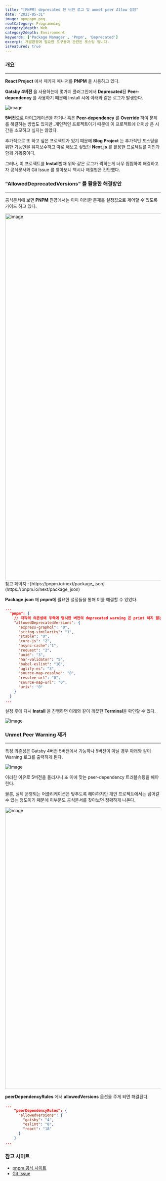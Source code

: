 ```yaml
---
title: "[PNPM] deprecated 된 버전 로그 및 unmet peer Allow 설정"
date: "2023-05-31"
image: npmpnpm.png
rootCategory: Programming
category1depth: Web
category2depth: Environment
keywords: ['Package Manager', 'Pnpm', 'Deprecated']
excerpt: 개발환경에 필요한 도구들과 관련된 포스팅 입니다.
isFeatured: true
---
```


### 개요
---

**React Project** 에서 패키지 매니저를 **PNPM** 을 사용하고 있다.

**Gatsby 4버전** 을 사용하는데 몇가지 플러그인에서 **Deprecated**된 **Peer-dependency** 를 사용하기 때문에 Install 시에 아래와 같은 로그가 발생한다.

![image](https://github.com/jjou33/hippo-blog/assets/56063287/c1be0c70-b966-4119-b99b-b562dc7cc907)

**5버전**으로 마이그레이션을 하거나 혹은 **Peer-dependency** 를 **Override** 하여 문제를 해결하는 방법도 있지만..개인적인 프로젝트이기 때문에 이 프로젝트에 더이상 큰 시간을 소모하고 싶지는 않았다.

추가적으로 또 하고 싶은 프로젝트가 있기 때문에 **Blog Project** 는 추가적인 포스팅을 위한 기능만을 유지보수하고 따로 해보고 싶었던 **Next.js** 를 활용한 프로젝트를 지인과 함께 기획중이다.

그러나, 이 프로젝트를 **Install**할때 위와 같은 로그가 찍히는게 너무 찝찝하여 해결하고자 공식문서와 Git Issue 를 찾아보니 역시나 해결법은 간단했다.

### "AllowedDeprecatedVersions" 를 활용한 해결방안
---

공식문서에 보면 **PNPM** 진영에서는 이미 이러한 문제를 설정값으로 제어할 수 있도록 가이드 하고 있다.

<img width="1188" alt="image" src="https://github.com/jjou33/hippo-blog/assets/56063287/58397625-3bcd-49e9-aea4-f7f8474f3071">
참고 페이지 : [https://pnpm.io/next/package_json](https://pnpm.io/next/package_json)

**Package.json** 에 **pnpm**에 필요한 설정들을 통해 이를 해결할 수 있었다.

```json
...
  "pnpm": {
    // 각각의 의존성에 우측에 명시한 버전의 deprecated warning 은 print 하지 않는다.
    "allowedDeprecatedVersions": {
      "express-graphql": "0",
      "string-similarity": "1",
      "stable": "0",
      "core-js": "2",
      "async-cache":"1",
      "request": "2",
      "uuid": "3",
      "har-validator": "5",
      "babel-eslint": "10",
      "uglify-es": "3",
      "source-map-resolve": "0",
      "resolve-url": "0",
      "source-map-url": "0",
      "urix": "0"
    }
  }
...
```
설정 후에 다시 **Install** 을 진행하면 아래와 같이 깨끗한 **Terminal**을 확인할 수 있다.

![image](https://github.com/jjou33/hippo-blog/assets/56063287/079c3a3c-ee5c-40d1-838d-6cd24df9f657)

### Unmet Peer Warning 제거
---

특정 의존성은 Gatsby 4버전 5버전에서 가능하나 5버전이 아닐 경우 아래와 같이 Warning 로그를 출력하게 된다.

![image](https://github.com/jjou33/hippo-blog/assets/56063287/960466b6-9012-49d0-8e42-d0b07f147d79)

이러한 이유로 5버전을 올리자니 또 이에 맞는 peer-dependency 트러블슈팅을 해야한다.

물론, 실제 운영되는 어플리케이션은 맞추도록 해야하지만 개인 프로젝트에서는 넘어갈 수 있는 정도이기 때문에 이부분도 공식문서를 찾아보면 정확하게 나온다.

<img width="912" alt="image" src="https://github.com/jjou33/hippo-blog/assets/56063287/02a8422c-4df5-4e49-909b-e82543222aa9">

**peerDependencyRules** 에서 **allowedVersions** 옵션을 주게 되면 해결된다.

```json
...
    "peerDependencyRules": {
      "allowedVersions": {
        "gatsby": "4",
        "eslint": "8",
        "react": "18"
      }
    }
...
```
### 참고 사이트

- [pnpm 공식 사이트](https://pnpm.io/next/package_json)
- [Git Issue](https://github.com/pnpm/pnpm/issues/4306)



